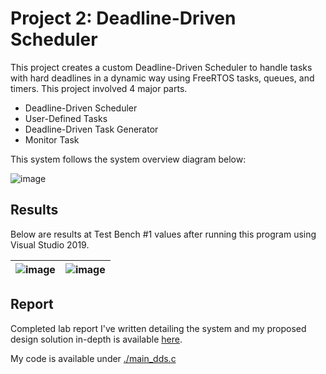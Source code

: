 # Project 2: Deadline-Driven Scheduler

This project creates a custom Deadline-Driven Scheduler to handle tasks with hard deadlines in a dynamic way using FreeRTOS tasks, queues, and timers. This project involved 4 major parts.

- Deadline-Driven Scheduler
- User-Defined Tasks
- Deadline-Driven Task Generator
- Monitor Task

This system follows the system overview diagram below:

![image](https://user-images.githubusercontent.com/76612427/116780199-faa16c80-aa2f-11eb-8f5c-071796201f5a.png)

## Results

Below are results at Test Bench #1 values after running this program using Visual Studio 2019.

| ![image](https://user-images.githubusercontent.com/76612427/116780276-78fe0e80-aa30-11eb-998b-05cdfc69f9d8.png) | ![image](https://user-images.githubusercontent.com/76612427/116780285-84e9d080-aa30-11eb-949b-446e9ca9ea29.png) |
| --- | --- |


## Report

Completed lab report I've written detailing the system and my proposed design solution in-depth is available [here](./docs/ECE%20455%20Project%202%20Report.pdf).

My code is available under [./main_dds.c](./main_dds.c)
